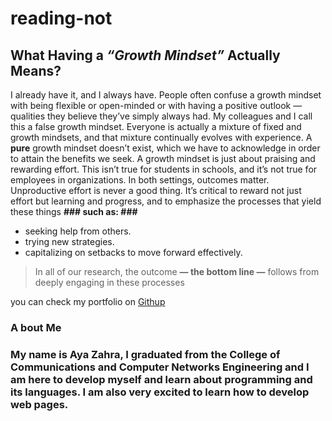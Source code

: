 # reading-not
## What Having a ***“Growth Mindset”*** Actually Means?
I already have it, and I always have. People often confuse a growth mindset with being flexible or open-minded or with having a positive outlook — qualities they believe they’ve simply always had. My colleagues and I call this a false growth mindset. Everyone is actually a mixture of fixed and growth mindsets, and that mixture continually evolves with experience. A **pure** growth mindset doesn’t exist, which we have to acknowledge in order to attain the benefits we seek.
A growth mindset is just about praising and rewarding effort. This isn’t true for students in schools, and it’s not true for employees in organizations. In both settings, outcomes matter. Unproductive effort is never a good thing. It’s critical to reward not just effort but learning and progress, and to emphasize the processes that yield these things
**### such as: ###**
- seeking help from others.
- trying new strategies.
- capitalizing on setbacks to move forward effectively. 
> In all of our research, the outcome **— the bottom line —** follows from deeply engaging in these processes


you can check my portfolio on [Githup](https://github.com/ayazahra)

### A bout Me
### My name is Aya Zahra, I graduated from the College of Communications and Computer Networks Engineering and I am here to develop myself and learn about programming and its languages. I am also very excited to learn how to develop web pages.
